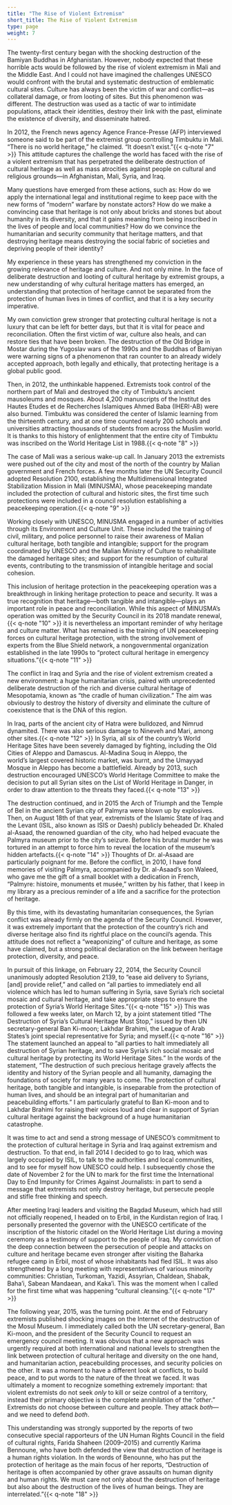 ```yaml
---
title: "The Rise of Violent Extremism"
short_title: The Rise of Violent Extremism
type: page
weight: 7
---
```


The twenty-first century began with the shocking destruction of the Bamiyan Buddhas in Afghanistan. However, nobody expected that these horrible acts would be followed by the rise of violent extremism in Mali and the Middle East. And I could not have imagined the challenges UNESCO would confront with the brutal and systematic destruction of emblematic cultural sites. Culture has always been the victim of war and conflict—as collateral damage, or from looting of sites. But this phenomenon was different. The destruction was used as a tactic of war to intimidate populations, attack their identities, destroy their link with the past, eliminate the existence of diversity, and disseminate hatred.

In 2012, the French news agency Agence France-Presse (AFP) interviewed someone said to be part of the extremist group controlling Timbuktu in Mali. “There is no world heritage,” he claimed. “It doesn’t exist.”{{< q-note "7" >}} This attitude captures the challenge the world has faced with the rise of a violent extremism that has perpetrated the deliberate destruction of cultural heritage as well as mass atrocities against people on cultural and religious grounds—in Afghanistan, Mali, Syria, and Iraq.

Many questions have emerged from these actions, such as: How do we apply the international legal and institutional regime to keep pace with the new forms of “modern” warfare by nonstate actors? How do we make a convincing case that heritage is not only about bricks and stones but about humanity in its diversity, and that it gains meaning from being inscribed in the lives of people and local communities? How do we convince the humanitarian and security community that heritage matters, and that destroying heritage means destroying the social fabric of societies and depriving people of their identity?

My experience in these years has strengthened my conviction in the growing relevance of heritage and culture. And not only mine. In the face of deliberate destruction and looting of cultural heritage by extremist groups, a new understanding of why cultural heritage matters has emerged, an understanding that protection of heritage cannot be separated from the protection of human lives in times of conflict, and that it is a key security imperative.

My own conviction grew stronger that protecting cultural heritage is not a luxury that can be left for better days, but that it is vital for peace and reconciliation. Often the first victim of war, culture also heals, and can restore ties that have been broken. The destruction of the Old Bridge in Mostar during the Yugoslav wars of the 1990s and the Buddhas of Bamiyan were warning signs of a phenomenon that ran counter to an already widely accepted approach, both legally and ethically, that protecting heritage is a global public good.

Then, in 2012, the unthinkable happened. Extremists took control of the northern part of Mali and destroyed the city of Timbuktu’s ancient mausoleums and mosques. About 4,200 manuscripts of the Institut des Hautes Etudes et de Recherches Islamiques Ahmed Baba (IHERI-AB) were also burned. Timbuktu was considered the center of Islamic learning from the thirteenth century, and at one time counted nearly 200 schools and universities attracting thousands of students from across the Muslim world. It is thanks to this history of enlightenment that the entire city of Timbuktu was inscribed on the World Heritage List in 1988.{{< q-note "8" >}}

The case of Mali was a serious wake-up call. In January 2013 the extremists were pushed out of the city and most of the north of the country by Malian government and French forces. A few months later the UN Security Council adopted Resolution 2100, establishing the Multidimensional Integrated Stabilization Mission in Mali (MINUSMA), whose peacekeeping mandate included the protection of cultural and historic sites, the first time such protections were included in a council resolution establishing a peacekeeping operation.{{< q-note "9" >}}

Working closely with UNESCO, MINUSMA engaged in a number of activities through its Environment and Culture Unit. These included the training of civil, military, and police personnel to raise their awareness of Malian cultural heritage, both tangible and intangible; support for the program coordinated by UNESCO and the Malian Ministry of Culture to rehabilitate the damaged heritage sites; and support for the resumption of cultural events, contributing to the transmission of intangible heritage and social cohesion.

This inclusion of heritage protection in the peacekeeping operation was a breakthrough in linking heritage protection to peace and security. It was a true recognition that heritage—both tangible and intangible—plays an important role in peace and reconciliation. While this aspect of MINUSMA’s operation was omitted by the Security Council in its 2018 mandate renewal,{{< q-note "10" >}} it is nevertheless an important reminder of why heritage and culture matter. What has remained is the training of UN peacekeeping forces on cultural heritage protection, with the strong involvement of experts from the Blue Shield network, a nongovernmental organization established in the late 1990s to “protect cultural heritage in emergency situations.”{{< q-note "11" >}}

The conflict in Iraq and Syria and the rise of violent extremism created a new environment: a huge humanitarian crisis, paired with unprecedented deliberate destruction of the rich and diverse cultural heritage of Mesopotamia, known as “the cradle of human civilization.” The aim was obviously to destroy the history of diversity and eliminate the culture of coexistence that is the DNA of this region.

In Iraq, parts of the ancient city of Hatra were bulldozed, and Nimrud dynamited. There was also serious damage to Nineveh and Mari, among other sites.{{< q-note "12" >}} In Syria, all six of the country’s World Heritage Sites have been severely damaged by fighting, including the Old Cities of Aleppo and Damascus. Al-Madina Souq in Aleppo, the world’s largest covered historic market, was burnt, and the Umayyad Mosque in Aleppo has become a battlefield. Already by 2013, such destruction encouraged UNESCO’s World Heritage Committee to make the decision to put all Syrian sites on the List of World Heritage in Danger, in order to draw attention to the threats they faced.{{< q-note "13" >}}

The destruction continued, and in 2015 the Arch of Triumph and the Temple of Bel in the ancient Syrian city of Palmyra were blown up by explosives. Then, on August 18th of that year, extremists of the Islamic State of Iraq and the Levant (ISIL, also known as ISIS or Daesh) publicly beheaded Dr. Khaled al-Asaad, the renowned guardian of the city, who had helped evacuate the Palmyra museum prior to the city’s seizure. Before his brutal murder he was tortured in an attempt to force him to reveal the location of the museum’s hidden artefacts.{{< q-note "14" >}} Thoughts of Dr. al-Asaad are particularly poignant for me. Before the conflict, in 2010, I have fond memories of visiting Palmyra, accompanied by Dr. al-Asaad’s son Waleed, who gave me the gift of a small booklet with a dedication in French, “Palmyre: histoire, monuments et musée,” written by his father, that I keep in my library as a precious reminder of a life and a sacrifice for the protection of heritage.

By this time, with its devastating humanitarian consequences, the Syrian conflict was already firmly on the agenda of the Security Council. However, it was extremely important that the protection of the country’s rich and diverse heritage also find its rightful place on the council’s agenda. This attitude does not reflect a “weaponizing” of culture and heritage, as some have claimed, but a strong political declaration on the link between heritage protection, diversity, and peace.

In pursuit of this linkage, on February 22, 2014, the Security Council unanimously adopted Resolution 2139, to “ease aid delivery to Syrians, \[and\] provide relief,” and called on “all parties to immediately end all violence which has led to human suffering in Syria, save Syria’s rich societal mosaic and cultural heritage, and take appropriate steps to ensure the protection of Syria’s World Heritage Sites.”{{< q-note "15" >}} This was followed a few weeks later, on March 12, by a joint statement titled “The Destruction of Syria’s Cultural Heritage Must Stop,” issued by then UN secretary-general Ban Ki-moon; Lakhdar Brahimi, the League of Arab States’s joint special representative for Syria; and myself.{{< q-note "16" >}} The statement launched an appeal to “all parties to halt immediately all destruction of Syrian heritage, and to save Syria’s rich social mosaic and cultural heritage by protecting its World Heritage Sites.” In the words of the statement, “The destruction of such precious heritage gravely affects the identity and history of the Syrian people and all humanity, damaging the foundations of society for many years to come. The protection of cultural heritage, both tangible and intangible, is inseparable from the protection of human lives, and should be an integral part of humanitarian and peacebuilding efforts.” I am particularly grateful to Ban Ki-moon and to Lakhdar Brahimi for raising their voices loud and clear in support of Syrian cultural heritage against the background of a huge humanitarian catastrophe.

It was time to act and send a strong message of UNESCO’s commitment to the protection of cultural heritage in Syria and Iraq against extremism and destruction. To that end, in fall 2014 I decided to go to Iraq, which was largely occupied by ISIL, to talk to the authorities and local communities, and to see for myself how UNESCO could help. I subsequently chose the date of November 2 for the UN to mark for the first time the International Day to End Impunity for Crimes Against Journalists: in part to send a message that extremists not only destroy heritage, but persecute people and stifle free thinking and speech.

After meeting Iraqi leaders and visiting the Bagdad Museum, which had still not officially reopened, I headed on to Erbil, in the Kurdistan region of Iraq. I personally presented the governor with the UNESCO certificate of the inscription of the historic citadel on the World Heritage List during a moving ceremony as a testimony of support to the people of Iraq. My conviction of the deep connection between the persecution of people and attacks on culture and heritage became even stronger after visiting the Baharka refugee camp in Erbil, most of whose inhabitants had fled ISIL. It was also strengthened by a long meeting with representatives of various minority communities: Christian, Turkoman, Yazidi, Assyrian, Chaldean, Shabak, Baha’i, Sabean Mandaean, and Kaka’i. This was the moment when I called for the first time what was happening “cultural cleansing.”{{< q-note "17" >}}

The following year, 2015, was the turning point. At the end of February extremists published shocking images on the Internet of the destruction of the Mosul Museum. I immediately called both the UN secretary-general, Ban Ki-moon, and the president of the Security Council to request an emergency council meeting. It was obvious that a new approach was urgently required at both international and national levels to strengthen the link between protection of cultural heritage and diversity on the one hand, and humanitarian action, peacebuilding processes, and security policies on the other. It was a moment to have a different look at conflicts, to build peace, and to put words to the nature of the threat we faced. It was ultimately a moment to recognize something extremely important: that violent extremists do not seek *only* to kill or seize control of a territory, instead their primary objective is the complete annihilation of the “*other*.” Extremists do not choose between culture and people. They attack *both*—and we need to defend *both*.

This understanding was strongly supported by the reports of two consecutive special rapporteurs of the UN Human Rights Council in the field of cultural rights, Farida Shaheen (2009–2015) and currently Karima Bennoune, who have both defended the view that destruction of heritage is a human rights violation. In the words of Benounne, who has put the protection of heritage as the main focus of her reports, “Destruction of heritage is often accompanied by other grave assaults on human dignity and human rights. We must care not only about the destruction of heritage but also about the destruction of the lives of human beings. They are interrelated.”{{< q-note "18" >}}
